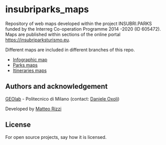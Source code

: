 # insubriparks_maps

Repository of web maps developed within the project INSUBRI.PARKS funded by the Interreg Co-operation Programme 2014 -2020 (ID 605472). Maps are published within sections of the online portal https://insubriparksturismo.eu.

Different maps are included in different branches of this repo.

- [Infographic map](https://github.com/GISdevio/insubriparks_maps/tree/infografica) 
- [Parks maps](https://github.com/GISdevio/insubriparks_maps/tree/mappe_parchi)
- [Itineraries maps](https://github.com/GISdevio/insubriparks_maps/tree/mappe_itinerari)


## Authors and acknowledgement
[GEOlab](http://www.geolab.polimi.it) - Politecnico di Milano (contact: [Daniele Oxoli](mailto:daniele.oxoli@polimi.it))

Developed by [Matteo Rizzi](mailto:matteorizzi9300@gmail.com) 

## License
For open source projects, say how it is licensed.


